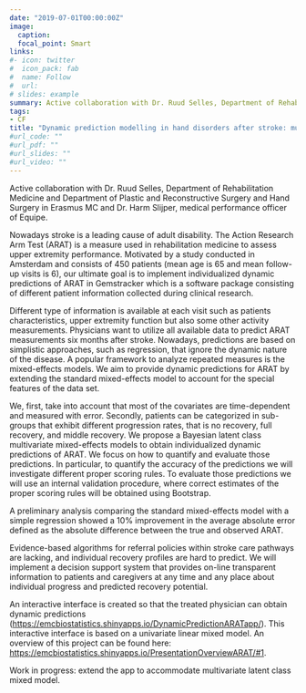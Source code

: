 ```yaml
---
date: "2019-07-01T00:00:00Z"
image:
  caption: 
  focal_point: Smart
links:
#- icon: twitter
#  icon_pack: fab
#  name: Follow
#  url: 
# slides: example
summary: Active collaboration with Dr. Ruud Selles, Department of Rehabilitation Medicine and Department of Plastic and Reconstructive Surgery and Hand Surgery in Erasmus MC and Dr. Harm Slijper, medical performance officer of Equipe.
tags: 
- CF
title: "Dynamic prediction modelling in hand disorders after stroke: multivariate latent class mixed model."
#url_code: ""
#url_pdf: ""
#url_slides: ""
#url_video: ""
---
```


Active collaboration with Dr. Ruud Selles, Department of Rehabilitation Medicine and Department of Plastic and Reconstructive Surgery and Hand Surgery in Erasmus MC and Dr. Harm Slijper, medical performance officer of Equipe.

Nowadays stroke is a leading cause of adult disability. The Action Research Arm Test (ARAT) is a measure used in rehabilitation medicine to assess upper extremity performance. Motivated by a study conducted in Amsterdam and consists of 450 patients (mean age is 65 and mean follow-up visits is 6), our ultimate goal is to implement individualized dynamic predictions of ARAT in Gemstracker which is a software package consisting of different patient information collected during clinical research.

Different type of information is available at each visit such as patients characteristics, upper extremity function but also some other activity measurements. Physicians want to utilize all available data to predict ARAT measurements six months after stroke. Nowadays, predictions are based on simplistic approaches, such as regression, that ignore the dynamic nature of the disease. A popular framework to analyze repeated measures is the mixed-effects models. We aim to provide dynamic predictions for ARAT by extending the standard mixed-effects model to account for the special features of the data set.  

We, first, take into account that most of the covariates are time-dependent and measured with error.  Secondly, patients can be categorized in sub-groups that exhibit different progression rates, that is no recovery, full recovery, and middle recovery.  We propose a Bayesian latent class multivariate mixed-effects models to obtain individualized dynamic predictions of ARAT. We focus on how to quantify and evaluate those predictions. In particular, to quantify the accuracy of the predictions we will investigate different proper scoring rules. To evaluate those predictions we will use an internal validation procedure, where correct estimates of the proper scoring rules will be obtained using Bootstrap. 

A preliminary analysis comparing the standard mixed-effects model with a simple regression showed a 10% improvement in the average absolute error defined as the absolute difference between the true and observed ARAT.

Evidence-based algorithms for referral policies within stroke care pathways are lacking, and individual recovery profiles are hard to predict.  We will implement a decision support system that provides on-line transparent information to patients and caregivers at any time and any place about individual progress and predicted recovery potential.

An interactive interface is created so that the treated physician can obtain dynamic predictions (https://emcbiostatistics.shinyapps.io/DynamicPredictionARATapp/). This interactive interface is based on a univariate linear mixed model. An overview of this project can be found here: https://emcbiostatistics.shinyapps.io/PresentationOverviewARAT/#1. 

Work in progress: extend the app to accommodate multivariate latent class mixed model.
